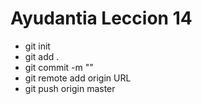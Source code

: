 # Ayudantia Leccion 14
- git init
- git add .
- git commit -m ""
- git remote add origin URL
- git push origin master